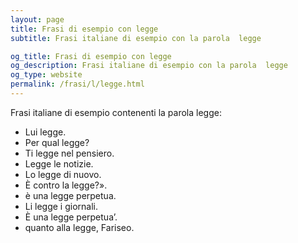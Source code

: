 ```yaml
---
layout: page
title: Frasi di esempio con legge 
subtitle: Frasi italiane di esempio con la parola  legge

og_title: Frasi di esempio con legge 
og_description: Frasi italiane di esempio con la parola  legge
og_type: website
permalink: /frasi/l/legge.html
---
```


Frasi italiane di esempio contenenti la parola legge:


- Lui legge.
- Per qual legge?
- Ti legge nel pensiero.
- Legge le notizie.
- Lo legge di nuovo.
- È contro la legge?».
- è una legge perpetua.
- Li legge i giornali.
- È una legge perpetua’.
- quanto alla legge, Fariseo.
